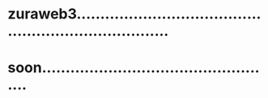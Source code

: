 # zuraweb3.........................................................................
# soon..................................................
